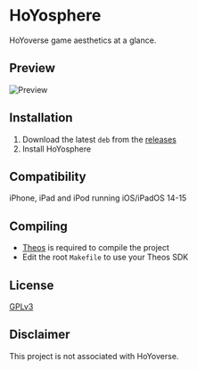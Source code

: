 # HoYosphere
HoYoverse game aesthetics at a glance.

## Preview
<img src="Preview.png" alt="Preview" />

## Installation
1. Download the latest `deb` from the [releases](https://github.com/vyolit/HoYosphere/releases)
2. Install HoYosphere

## Compatibility
iPhone, iPad and iPod running iOS/iPadOS 14-15

## Compiling
  - [Theos](https://theos.dev/) is required to compile the project
  - Edit the root `Makefile` to use your Theos SDK

## License
[GPLv3](https://github.com/vyolit/HoYosphere/blob/main/COPYING)

## Disclaimer
This project is not associated with HoYoverse.
